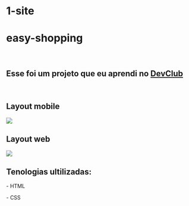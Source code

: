 # 1-site

<h1>easy-shopping</h1>
<br>
<h2>Esse foi um projeto que eu aprendi no <a href="https://rodolfomori.com.br/devclub">DevClub</a></h2>
<br>
<h2>Layout mobile</h2>
<img src=https://github.com/DiegoSilva1919/easy-shopping-via-mobile/blob/master/assets/Captura%20de%20tela%202022-06-28%20164745.png?raw=true/>
<h2>Layout web</h2>
<img src=https://github.com/DiegoSilva1919/easy-shopping-via-mobile/blob/master/assets/Captura%20de%20tela%202022-06-28%20165129.png?raw=true/>
<h2>Tenologias ultilizadas:</h2>
<p>- HTML<p>
<p>- CSS</p>
